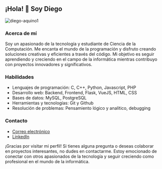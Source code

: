## ¡Hola! 👋 Soy Diego

<p align="left"> <img src="https://komarev.com/ghpvc/?username=diego-aquino1&label=Profile%20views&color=0e75b6&style=flat" alt="diego-aquino1" /> </p>

### Acerca de mí

Soy un apasionado de la tecnología y estudiante de Ciencia de la Computación. Me encanta el mundo de la programación y disfruto creando soluciones creativas y eficientes a través del código. Mi objetivo es seguir aprendiendo y creciendo en el campo de la informática mientras contribuyo con proyectos innovadores y significativos.

### Habilidades

- Lenguajes de programación: C, C++, Python, Javascript, PHP
- Desarrollo web: Backend, Frontend, Flask, VueJS, HTML, CSS
- Bases de datos: MySQL, PostgreSQL
- Herramientas y tecnologías: Git y Github
- Resolución de problemas: Pensamiento lógico y analítico, debugging

### Contacto

- [Correo electrónico](mailto:daquino@unsa.edu.pe)
- [LinkedIn](www.linkedin.com/in/diego-aquino-2b5787274)

¡Gracias por visitar mi perfil! Si tienes alguna pregunta o deseas colaborar en proyectos interesantes, no dudes en contactarme. Estoy emocionado de conectar con otros apasionados de la tecnología y seguir creciendo como profesional en el mundo de la informática.
